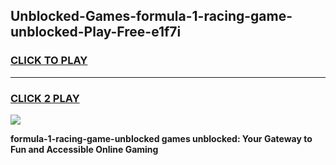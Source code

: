 
## Unblocked-Games-formula-1-racing-game-unblocked-Play-Free-e1f7i
<h3>
<a href="https://premium76.site?title=formula-1-racing-game-unblocked&ref=22A">CLICK TO PLAY</a></h3>
<hr>

<h3>
<a href="https://premium76.site?title=formula-1-racing-game-unblocked&ref=22A">CLICK 2 PLAY</a>
  
</h3>

<a href="https://premium76.site?title=formula-1-racing-game-unblocked&ref=22A"><img src="https://clearcache.store/games.png"></a>


**formula-1-racing-game-unblocked games unblocked: Your Gateway to Fun and Accessible Online Gaming**
